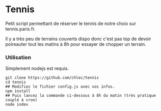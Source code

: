 # Tennis

Petit script permettant de réserver le tennis de notre choix sur tennis.paris.fr.

Il y a très peu de terrains couverts dispo donc c'est pas top de devoir poireauter tout les matins à 8h pour essayer de chopper un terrain.

### Utilisation
Simplement nodejs est requis.

```
git clone https://github.com/chlec/tennis
cd tennis
## Modifiez le fichier config.js avec vos infos.
npm install
## Puis lancez la commande ci-dessous à 8h du matin (très pratique couplé à cron)
node index 
```